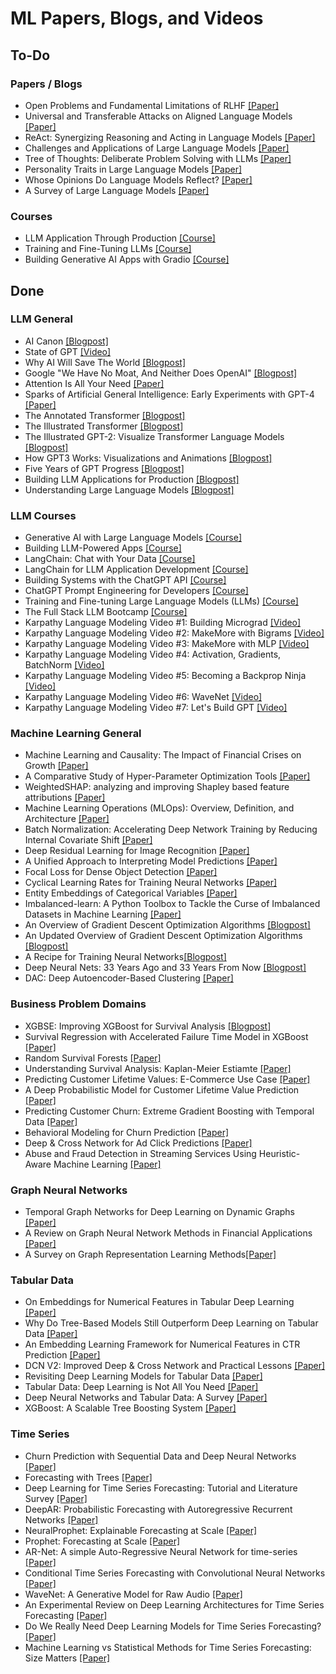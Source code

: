 # ML Papers, Blogs, and Videos

## To-Do
### Papers / Blogs
* Open Problems and Fundamental Limitations of RLHF [[Paper]](https://arxiv.org/abs/2307.15217)
* Universal and Transferable Attacks on Aligned Language Models [[Paper]](https://llm-attacks.org)
* ReAct: Synergizing Reasoning and Acting in Language Models [[Paper]](https://arxiv.org/abs/2210.03629)
* Challenges and Applications of Large Language Models [[Paper]](https://arxiv.org/abs/2307.10169)
* Tree of Thoughts: Deliberate Problem Solving with LLMs [[Paper]](https://arxiv.org/abs/2305.10601)
* Personality Traits in Large Language Models [[Paper]](https://arxiv.org/abs/2307.00184)
* Whose Opinions Do Language Models Reflect? [[Paper]](https://arxiv.org/abs/2303.17548)
* A Survey of Large Language Models [[Paper]](https://arxiv.org/abs/2303.18223)

### Courses
* LLM Application Through Production [[Course]](https://www.edx.org/course/large-language-models-application-through-production)
* Training and Fine-Tuning LLMs [[Course]](https://www.wandb.courses/courses/training-fine-tuning-LLMs)
* Building Generative AI Apps with Gradio [[Course]](https://www.deeplearning.ai/short-courses/building-generative-ai-applications-with-gradio/)

## Done
### LLM General
* AI Canon [[Blogpost]](https://a16z.com/2023/05/25/ai-canon/)
* State of GPT [[Video]](https://youtu.be/bZQun8Y4L2A)
* Why AI Will Save The World [[Blogpost]](https://a16z.com/2023/06/06/ai-will-save-the-world/)
* Google "We Have No Moat, And Neither Does OpenAI" [[Blogpost]](https://www.semianalysis.com/p/google-we-have-no-moat-and-neither)
* Attention Is All Your Need [[Paper]](https://arxiv.org/abs/1706.03762)
* Sparks of Artificial General Intelligence: Early Experiments with GPT-4 [[Paper]](https://arxiv.org/pdf/2303.12712.pdf)
* The Annotated Transformer [[Blogpost]](http://nlp.seas.harvard.edu/annotated-transformer/)
* The Illustrated Transformer [[Blogpost]](https://jalammar.github.io/illustrated-transformer/)
* The Illustrated GPT-2: Visualize Transformer Language Models [[Blogpost]](https://jalammar.github.io/illustrated-gpt2/)
* How GPT3 Works: Visualizations and Animations [[Blogpost]](https://jalammar.github.io/how-gpt3-works-visualizations-animations/)
* Five Years of GPT Progress [[Blogpost]](https://finbarr.ca/five-years-of-gpt-progress/)
* Building LLM Applications for Production [[Blogpost]](https://huyenchip.com/2023/04/11/llm-engineering.html)
* Understanding Large Language Models [[Blogpost]](https://magazine.sebastianraschka.com/p/understanding-large-language-models)

### LLM Courses
* Generative AI with Large Language Models [[Course]](https://www.coursera.org/learn/generative-ai-with-llms)
* Building LLM-Powered Apps [[Course]](https://www.wandb.courses/courses/building-llm-powered-apps)
* LangChain: Chat with Your Data [[Course]](https://www.deeplearning.ai/short-courses/langchain-chat-with-your-data/)
* LangChain for LLM Application Development [[Course]](https://www.deeplearning.ai/short-courses/langchain-for-llm-application-development/)
* Building Systems with the ChatGPT API [[Course]](https://www.deeplearning.ai/short-courses/building-systems-with-chatgpt/)
* ChatGPT Prompt Engineering for Developers [[Course]](https://www.deeplearning.ai/short-courses/chatgpt-prompt-engineering-for-developers/)
* Training and Fine-tuning Large Language Models (LLMs) [[Course]](https://www.wandb.courses/courses/training-fine-tuning-LLMs)
* The Full Stack LLM Bootcamp [[Course]](https://fullstackdeeplearning.com/llm-bootcamp/spring-2023/)
* Karpathy Language Modeling Video #1: Building Micrograd [[Video]](https://youtu.be/VMj-3S1tku0)
* Karpathy Language Modeling Video #2: MakeMore with Bigrams [[Video]](https://youtu.be/PaCmpygFfXo)
* Karpathy Language Modeling Video #3: MakeMore with MLP [[Video]](https://youtu.be/TCH_1BHY58I)
* Karpathy Language Modeling Video #4: Activation, Gradients, BatchNorm [[Video]](https://youtu.be/P6sfmUTpUmc)
* Karpathy Language Modeling Video #5: Becoming a Backprop Ninja [[Video]](https://youtu.be/q8SA3rM6ckI)
* Karpathy Language Modeling Video #6: WaveNet [[Video]](https://youtu.be/t3YJ5hKiMQ0)
* Karpathy Language Modeling Video #7: Let's Build GPT [[Video]](https://youtu.be/kCc8FmEb1nY)

### Machine Learning General
* Machine Learning and Causality: The Impact of Financial Crises on Growth [[Paper]](shorturl.at/izFMR)
* A Comparative Study of Hyper-Parameter Optimization Tools [[Paper]](https://arxiv.org/abs/2201.06433)
* WeightedSHAP: analyzing and improving Shapley based feature attributions [[Paper]](https://arxiv.org/abs/2209.13429)
* Machine Learning Operations (MLOps): Overview, Definition, and Architecture [[Paper]](https://arxiv.org/abs/2205.02302)
* Batch Normalization: Accelerating Deep Network Training by Reducing Internal Covariate Shift [[Paper]](https://arxiv.org/abs/1502.03167)
* Deep Residual Learning for Image Recognition [[Paper]](https://arxiv.org/abs/1512.03385)
* A Unified Approach to Interpreting Model Predictions [[Paper]](https://arxiv.org/abs/1705.07874)
* Focal Loss for Dense Object Detection [[Paper]](https://arxiv.org/abs/1708.02002)
* Cyclical Learning Rates for Training Neural Networks [[Paper]](https://arxiv.org/abs/1506.01186)
* Entity Embeddings of Categorical Variables [[Paper]](https://arxiv.org/abs/1604.06737)
* Imbalanced-learn: A Python Toolbox to Tackle the Curse of Imbalanced Datasets in Machine Learning [[Paper]](https://arxiv.org/abs/1609.06570)
* An Overview of Gradient Descent Optimization Algorithms [[Blogpost]](https://ruder.io/optimizing-gradient-descent/)
* An Updated Overview of Gradient Descent Optimization Algorithms [[Blogpost]](https://johnchenresearch.github.io/demon/)
* A Recipe for Training Neural Networks[[Blogpost]](https://karpathy.github.io/2019/04/25/recipe/)
* Deep Neural Nets: 33 Years Ago and 33 Years From Now [[Blogpost]](https://karpathy.github.io/2022/03/14/lecun1989/)
* DAC: Deep Autoencoder-Based Clustering [[Paper]](https://arxiv.org/abs/2102.07472)

### Business Problem Domains
* XGBSE: Improving XGBoost for Survival Analysis [[Blogpost]](https://towardsdatascience.com/xgbse-improving-xgboost-for-survival-analysis-393d47f1384a)
* Survival Regression with Accelerated Failure Time Model in XGBoost [[Paper]](https://arxiv.org/abs/2006.04920)
* Random Survival Forests [[Paper]](https://arxiv.org/abs/0811.1645)
* Understanding Survival Analysis: Kaplan-Meier Estiamte [[Paper]](https://www.ncbi.nlm.nih.gov/pmc/articles/PMC3059453/)
* Predicting Customer Lifetime Values: E-Commerce Use Case [[Paper]](https://arxiv.org/abs/2102.05771)
* A Deep Probabilistic Model for Customer Lifetime Value Prediction [[Paper]](https://arxiv.org/abs/1912.07753)
* Predicting Customer Churn: Extreme Gradient Boosting with Temporal Data [[Paper]](https://arxiv.org/abs/1802.03396)
* Behavioral Modeling for Churn Prediction [[Paper]](https://arxiv.org/abs/1512.06430)
* Deep & Cross Network for Ad Click Predictions [[Paper]](https://arxiv.org/abs/1708.05123)
* Abuse and Fraud Detection in Streaming Services Using Heuristic-Aware Machine Learning [[Paper]](https://arxiv.org/abs/2203.02124)

### Graph Neural Networks
* Temporal Graph Networks for Deep Learning on Dynamic Graphs [[Paper]](https://arxiv.org/abs/2006.10637)
* A Review on Graph Neural Network Methods in Financial Applications [[Paper]](https://arxiv.org/abs/2111.15367)
* A Survey on Graph Representation Learning Methods[[Paper]](https://arxiv.org/abs/2204.01855v2)

### Tabular Data
* On Embeddings for Numerical Features in Tabular Deep Learning [[Paper]](https://arxiv.org/abs/2203.05556)
* Why Do Tree-Based Models Still Outperform Deep Learning on Tabular Data [[Paper]](https://arxiv.org/abs/2207.08815)
* An Embedding Learning Framework for Numerical Features in CTR Prediction [[Paper]](https://arxiv.org/abs/2012.08986)
* DCN V2: Improved Deep & Cross Network and Practical Lessons [[Paper]](https://arxiv.org/abs/2008.13535)
* Revisiting Deep Learning Models for Tabular Data [[Paper]](https://arxiv.org/abs/2106.11959)
* Tabular Data: Deep Learning is Not All You Need [[Paper]](https://arxiv.org/abs/2106.03253?source=mlcontests)
* Deep Neural Networks and Tabular Data: A Survey [[Paper]](https://arxiv.org/abs/2110.01889)
* XGBoost: A Scalable Tree Boosting System [[Paper]](https://arxiv.org/abs/1603.02754)

### Time Series
* Churn Prediction with Sequential Data and Deep Neural Networks [[Paper]](https://arxiv.org/abs/1909.11114)
* Forecasting with Trees [[Paper]](https://www.sciencedirect.com/science/article/pii/S0169207021001679)
* Deep Learning for Time Series Forecasting: Tutorial and Literature Survey [[Paper]](https://arxiv.org/abs/2004.10240)
* DeepAR: Probabilistic Forecasting with Autoregressive Recurrent Networks [[Paper]](https://arxiv.org/abs/1704.04110)
* NeuralProphet: Explainable Forecasting at Scale [[Paper]](https://arxiv.org/abs/2111.15397)
* Prophet: Forecasting at Scale [[Paper]](https://peerj.com/preprints/3190.pdf)
* AR-Net: A simple Auto-Regressive Neural Network for time-series [[Paper]](https://arxiv.org/abs/1911.12436)
* Conditional Time Series Forecasting with Convolutional Neural Networks [[Paper]](https://arxiv.org/abs/1703.04691)
* WaveNet: A Generative Model for Raw Audio [[Paper]](https://arxiv.org/abs/1609.03499)
* An Experimental Review on Deep Learning Architectures for Time Series Forecasting [[Paper]](https://arxiv.org/abs/2103.12057)
* Do We Really Need Deep Learning Models for Time Series Forecasting? [[Paper]](https://arxiv.org/abs/2101.02118)
* Machine Learning vs Statistical Methods for Time Series Forecasting: Size Matters [[Paper]](https://arxiv.org/abs/1909.13316)
